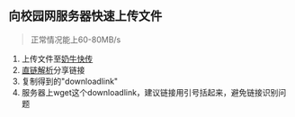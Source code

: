 ## 向校园网服务器快速上传文件

> 正常情况能上60-80MB/s

1. 上传文件至[奶牛快传](https://cowtransfer.com)
2. [直链解析](https://api.kit9.cn/api/nainiu/nainiu.php)分享链接
3. 复制得到的"downloadlink"
4. 服务器上wget这个downloadlink，建议链接用引号括起来，避免链接识别问题